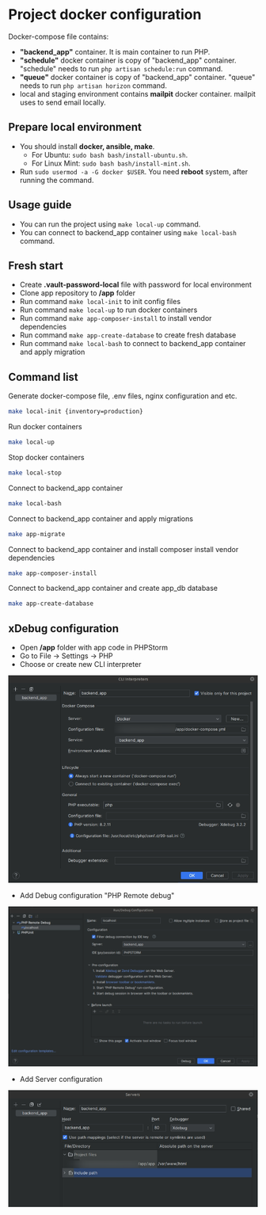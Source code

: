 # Project docker configuration

Docker-compose file contains:

* **"backend_app"** container. It is main container to run PHP.
* **"schedule"** docker container is copy of "backend_app" container. "schedule" needs to run
```php artisan schedule:run``` command.
* **"queue"** docker container is copy of "backend_app" container. "queue" needs to run
```php artisan horizon``` command.
* local and staging environment contains **mailpit** docker container. mailpit uses to send email locally.
## Prepare local environment

* You should install **docker, ansible, make**.
  * For Ubuntu: ```sudo bash bash/install-ubuntu.sh```.
  * For Linux Mint: ```sudo bash bash/install-mint.sh```.
* Run ```sudo usermod -a -G docker $USER```.
You need **reboot** system, after running the command.

## Usage guide

* You can run the project using ```make local-up``` command.
* You can connect to backend_app container using ```make local-bash``` command.

## Fresh start

* Create **.vault-password-local** file with password for local environment
* Clone app repository to **/app** folder
* Run command ```make local-init``` to init config files
* Run command ```make local-up``` to run docker containers
* Run command ```make app-composer-install``` to install vendor dependencies
* Run command ```make app-create-database``` to create fresh database
* Run command ```make local-bash``` to connect to backend_app container and apply migration

## Command list

Generate docker-compose file, .env files, nginx configuration and etc.
```bash
make local-init {inventory=production}
```

Run docker containers
```bash
make local-up
```

Stop docker containers
```bash
make local-stop
```

Connect to backend_app container
```bash
make local-bash
```

Connect to backend_app container and apply migrations
```bash
make app-migrate
```

Connect to backend_app container and install composer install vendor dependencies
```bash
make app-composer-install
```

Connect to backend_app container and create app_db database
```bash
make app-create-database
```

## xDebug configuration

* Open **/app** folder with app code in PHPStorm
* Go to File -> Settings -> PHP
* Choose or create new CLI interpreter

![Example of CLI interpreter](./temp/readme/cli-interpreter.png)

* Add Debug configuration "PHP Remote debug"

![Example of Debug configuration](./temp/readme/debug_configuration.png)

* Add Server configuration

![Example of Server configuration](./temp/readme/server_configuration.png)
